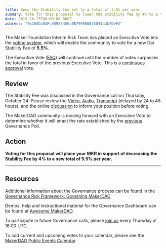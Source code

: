 ```yaml
---
title: Keep the Stability fee set to a total of 5.5% per year
summary: Vote for this proposal to lower the Stability fee by 4% to a total of 5.5% per year.
date: 2019-10-25T00:00:00.000Z
address: "0x168Da8AFc9D925456c087999ED0f8041a2b7DeFA"
---
```

The Maker Foundation Interim Risk Team has placed an Executive Vote into the [voting system](https://vote.makerdao.com/), which will enable the community to vote for a new Dai Stability Fee of **5.5%**.

The Executive Vote ([FAQ](https://community-development.makerdao.com/governance/governance#is-there-more-than-one-type-of-vote)) will continue until the number of votes surpasses the total in favor of the previous Executive Vote. This is a [continuous approval](https://community-development.makerdao.com/governance/governance#what-is-continuous-approval-voting) vote.

## Review

The Stability Fee was discussed in the Governance call on Thursday, October 24. Please review the [Video](https://www.youtube.com/playlist?list=PLLzkWCj8ywWNq5-90-Id6VPSsrk4OWVan), [Audio](https://soundcloud.com/makerdao/sets/governance-and-risk), [Transcript](https://community-development.makerdao.com/governance/governance-and-risk-meetings/transcripts) (delayed by 24 to 48 hours), and the online [discussion](https://forum.makerdao.com/c/governance) to inform your position before voting.

The MakerDAO community is moving forward with an Executive Vote to determine whether it will enact the rate established by the [previous](https://vote.makerdao.com/polling) Governance Poll.

## Action

**Voting for this proposal will place your MKR in support of decreasing the Stability Fee by 4% to a new total of 5.5% per year.**

---

## Resources

Additional information about the Governance process can be found in the [Governance Risk Framework: Governing MakerDAO](https://community-development.makerdao.com/governance/governance-risk-framework)

Demos, help and instructional material for the Governance Dashboard can be found at [Awesome MakerDAO](https://awesome.makerdao.com/#voting).

To participate in future Governance calls, please [join us](https://community-development.makerdao.com/governance/governance-and-risk-meetings) every Thursday at 16:00 UTC.

To add current and upcoming votes to your calendar, please see the [MakerDAO Public Events Calendar](https://calendar.google.com/calendar/embed?src=makerdao.com_3efhm2ghipksegl009ktniomdk%40group.calendar.google.com&amp;ctz=America%2FLos_Angeles).